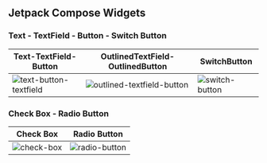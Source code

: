 ## Jetpack Compose Widgets

### Text - TextField - Button - Switch Button

| Text-TextField-Button          | OutlinedTextField-OutlinedButton     |  SwitchButton    |
| ------------------------- | ------------------------- | ------------------------- |
| ![text-button-textfield](https://github.com/mendess12/JetpackComposeWidgets/assets/76566952/e3d364e9-c7e3-4d4b-a5bc-e13192d90caf) | ![outlined-textfield-button](https://github.com/mendess12/JetpackComposeWidgets/assets/76566952/258061de-0a57-45a6-88a5-8cb483e77b05) | ![switch-button](https://github.com/mendess12/JetpackComposeWidgets/assets/76566952/57dcb54a-adf0-4417-94c6-89d22fa183be) |

### Check Box - Radio Button

| Check Box          | Radio Button    |
| ------------------------- | ------------------------- |
| ![check-box](https://github.com/mendess12/JetpackComposeWidgets/assets/76566952/fc20fd8f-a5e5-49b3-9e29-dbb46a525ee2) | ![radio-button](https://github.com/mendess12/JetpackComposeWidgets/assets/76566952/da5b6f77-fe46-4c37-bbfb-fb4109656d52) |
